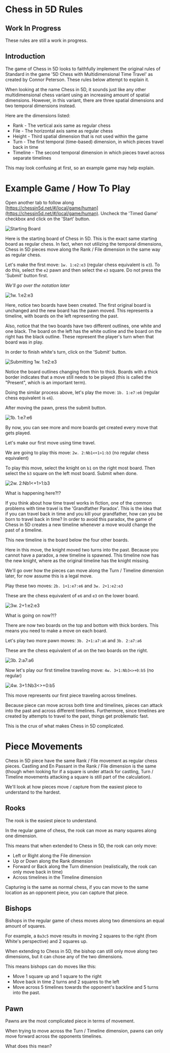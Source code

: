 # Chess in 5D Rules

## Work In Progress

These rules are still a work in progress.

## Introduction

The game of Chess in 5D looks to faithfully implement the original rules of Standard in the game '5D Chess with Multidimensional Time Travel' as created by Connor Peterson. These rules below attempt to explain it.

When looking at the name Chess in 5D, it sounds just like any other multidimensional chess variant using an increasing amount of spatial dimensions.
However, in this variant, there are three spatial dimensions and two temporal dimensions instead.

Here are the dimensions listed:
 - Rank - The vertical axis same as regular chess
 - File - The horizontal axis same as regular chess
 - Height - Third spatial dimension that is not used within the game
 - Turn - The first temporal (time-based) dimension, in which pieces travel back in time
 - Timeline - The second temporal dimension in which pieces travel across separate timelines

This may look confusing at first, so an example game may help explain.

# Example Game / How To Play

Open another tab to follow along [https://chessin5d.net/#/local/game/human](https://chessin5d.net/#/local/game/human). Uncheck the 'Timed Game' checkbox and click on the 'Start' button.

![Starting Board](/assets/start.gif)

Here is the starting board of Chess in 5D. This is the exact same starting board as regular chess. In fact, when not utilizing the temporal dimensions, Chess in 5D pieces move along the Rank / File dimension in the same way as regular chess.

Let's make the first move: `1w. 1:e2:e3` (regular chess equivalent is `e3`). To do this, select the `e2` pawn and then select the `e3` square. Do not press the 'Submit' button first.

*We'll go over the notation later*

![1w. 1:e2:e3](/assets/1w1e2e3.gif)

Here, notice two boards have been created. The first original board is unchanged and the new board has the pawn moved. This represents a timeline, with boards on the left representing the past.

Also, notice that the two boards have two different outlines, one white and one black. The board on the left has the white outline and the board on the right has the black outline. These represent the player's turn when that board was in play.

In order to finish white's turn, click on the 'Submit' button.

![Submitting 1w. 1:e2:e3](/assets/1w1e2e3submit.gif)

Notice the board outlines changing from thin to thick. Boards with a thick border indicates that a move still needs to be played (this is called the "Present", which is an important term).

Doing the similar process above, let's play the move: `1b. 1:e7:e6` (regular chess equivalent is `e6`).

After moving the pawn, press the submit button.

![1b. 1:e7:e6](/assets/1b1e7e6.gif)

By now, you can see more and more boards get created every move that gets played.

Let's make our first move using time travel.

We are going to play this move: `2w. 2:Nb1<+1>1:b3` (no regular chess equivalent)

To play this move, select the knight on `b1` on the right most board. Then select the `b3` square on the left most board. Submit when done.

![2w. 2:Nb1<+1>1:b3](/assets/2w2Nb1+1+1b3.gif)

What is happening here?!?

If you think about how time travel works in fiction, one of the common problems with time travel is the 'Grandfather Paradox'. This is the idea that if you can travel back in time and you kill your grandfather, how can you be born to travel back in time? In order to avoid this paradox, the game of Chess in 5D creates a new timeline whenever a move would change the past of a timeline.

This new timeline is the board below the four other boards.

Here in this move, the knight moved two turns into the past. Because you cannot have a paradox, a new timeline is spawned. This timeline now has the new knight, where as the original timeline has the knight missing.

We'll go over how the pieces can move along the Turn / Timeline dimension later, for now assume this is a legal move.

Play these two moves: `2b. 1+1:e7:e6` and `3w. 2+1:e2:e3`

These are the chess equivalent of `e6` and `e3` on the lower board.

![3w. 2+1:e2:e3](/assets/3w2+1e2e3.gif)

What is going on now?!?

There are now two boards on the top and bottom with thick borders. This means you need to make a move on each board.

Let's play two more pawn moves: `3b. 2+1:a7:a6` and `3b. 2:a7:a6`

These are the chess equivalent of `a6` on the two boards on the right.

![3b. 2:a7:a6](/assets/3b2a7a6.gif)

Now let's play our first timeline traveling move: `4w. 3+1:Nb3<>+0:b5` (no regular)

![4w. 3+1:Nb3<>+0:b5](/assets/4w3+1Nb3+0b5.gif)

This move represents our first piece traveling across timelines.

Because piece can move across both time and timelines, pieces can attack into the past and across different timelines. Furthermore, since timelines are created by attempts to travel to the past, things get problematic fast.

This is the crux of what makes Chess in 5D complicated.

# Piece Movements

Chess in 5D piece have the same Rank / File movement as regular chess pieces. Castling and En Passant in the Rank / File dimension is the same (though when looking for if a square is under attack for castling, Turn / Timeline movements attacking a square is still part of the calculation).

We'll look at how pieces move / capture from the easiest piece to understand to the hardest.

## Rooks

The rook is the easiest piece to understand.

In the regular game of chess, the rook can move as many squares along one dimension.

This means that when extended to Chess in 5D, the rook can only move:
 - Left or Right along the File dimension
 - Up or Down along the Rank dimension
 - Forward or Back along the Turn dimension (realistically, the rook can only move back in time)
 - Across timelines in the Timeline dimension

Capturing is the same as normal chess, if you can move to the same location as an opponent piece, you can capture that piece.

## Bishops

Bishops in the regular game of chess moves along two dimensions an equal amount of squares.

For example, a `Ba3c5` move results in moving 2 squares to the right (from White's perspective) and 2 squares up.

When extending to Chess in 5D, the bishop can still only move along two dimensions, but it can chose any of the two dimensions.

This means bishops can do moves like this:
 - Move 1 square up and 1 square to the right
 - Move back in time 2 turns and 2 squares to the left
 - Move across 5 timelines towards the opponent's backline and 5 turns into the past.

## Pawn

Pawns are the most complicated piece in terms of movement.

When trying to move across the Turn / Timeline dimension, pawns can only move forward across the opponents timelines.

What does this mean? 

